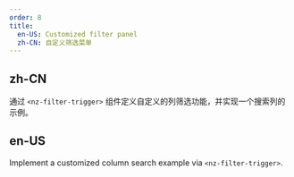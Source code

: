```yaml
---
order: 8
title:
  en-US: Customized filter panel
  zh-CN: 自定义筛选菜单
---
```


## zh-CN

通过 `<nz-filter-trigger>` 组件定义自定义的列筛选功能，并实现一个搜索列的示例。

## en-US

Implement a customized column search example via `<nz-filter-trigger>`.

